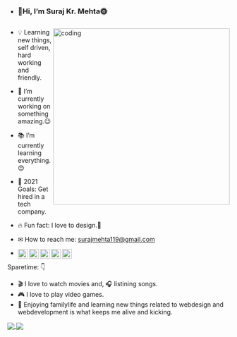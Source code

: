 - ### 👋Hi, I’m Suraj Kr. Mehta🌞
  ##
  <img align="right" alt="coding" width="400" src=""> 
  
  
- 💡 Learning new things, self driven, hard working and friendly.
- 🔭 I’m currently working on something amazing.😉
- 📚 I’m currently learning everything.😊
- 🎯 2021 Goals: Get hired in a tech company.
- 🔥 Fun fact: I love to design.🌈 
- ✉ How to reach me: surajmehta119@gmail.com

- <a href="https://twitter.com/SurajMe71387740">
  <img align="left" alt="Suraj's Twitter" width="22px" src="https://cdn.jsdelivr.net/npm/simple-icons@v3/icons/twitter.svg" />
  </a>
  <a href="https://www.linkedin.com/in/suraj-mehta-259b04210/">
  <img align="left" alt="Suraj's Linkdein" width="22px" src="https://cdn.jsdelivr.net/npm/simple-icons@v3/icons/linkedin.svg" />
  </a>
  <a href="https://github.com/Surajme11">
  <img align="left" alt="Suraj's Github" width="22px" src="https://cdn.jsdelivr.net/npm/simple-icons@v3/icons/github.svg" />
  </a>
  <a href="https://www.instagram.com/surajme11/?hl=en">
  <img align="left" alt="Suraj's Instagram" width="22px" src="https://cdn.jsdelivr.net/npm/simple-icons@v3/icons/instagram.svg" />
  </a>
  <a href="https://www.facebook.com/profile.php?id=100068030463032">
  <img align="left" alt="Suraj's Facebook" width="22px" src="https://cdn.jsdelivr.net/npm/simple-icons@v3/icons/facebook.svg" />
  </a>


Sparetime: 👇
- 🎬 I love to watch movies and, 🎧 listining songs.
- 🎮 I love to play video games.
- 🌷 Enjoying familylife and learning new things related to webdesign and webdevelopment is what keeps me alive and kicking.


<a href="https://github.com/Surajme11">
  <img align="center" src="https://github-readme-stats.vercel.app/api/top-langs/?username=Surajme11&theme=dark&hide_langs_below=1" />
</a>
<a href="https://github.com/Surajme11">
 <img align="center" src="https://github-readme-stats.vercel.app/api?username=Surajme11&&show_icons=true&title_color=ffffff&icon_color=bb2acf&text_color=daf7dc&bg_color=151515"/>
</a>


